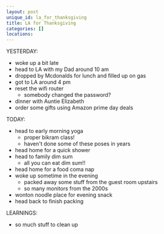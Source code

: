 ```yaml
---
layout: post
unique_id: la_for_thanksgiving
title: LA for Thanksgiving
categories: []
locations: 
---
```


YESTERDAY:
* woke up a bit late
* head to LA with my Dad around 10 am
* dropped by Mcdonalds for lunch and filled up on gas
* got to LA around 4 pm
* reset the wifi router
  * somebody changed the password?
* dinner with Auntie Elizabeth
* order some gifts using Amazon prime day deals

TODAY:
* head to early morning yoga
  * proper bikram class!
  * haven't done some of these poses in years
* head home for a quick shower
* head to family dim sum
  * all you can eat dim sum!!
* head home for a food coma nap
* woke up sometime in the evening
  * packed away some stuff from the guest room upstairs
  * so many monitors from the 2000s
* wonton noodle place for evening snack
* head back to finish packing

LEARNINGS:
* so much stuff to clean up
